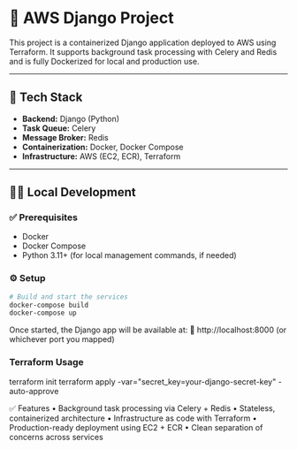 # 🐳 AWS Django Project

This project is a containerized Django application deployed to AWS using Terraform. It supports background task processing with Celery and Redis and is fully Dockerized for local and production use.

---

## 🚀 Tech Stack

- **Backend:** Django (Python)
- **Task Queue:** Celery
- **Message Broker:** Redis
- **Containerization:** Docker, Docker Compose
- **Infrastructure:** AWS (EC2, ECR), Terraform

---

## 🧑‍💻 Local Development

### ✅ Prerequisites

- Docker
- Docker Compose
- Python 3.11+ (for local management commands, if needed)

### ⚙️ Setup

```bash
# Build and start the services
docker-compose build
docker-compose up
```

Once started, the Django app will be available at:
📍 http://localhost:8000 (or whichever port you mapped)

### Terraform Usage
terraform init
terraform apply -var="secret_key=your-django-secret-key" -auto-approve


✅ Features
	•	Background task processing via Celery + Redis
	•	Stateless, containerized architecture
	•	Infrastructure as code with Terraform
	•	Production-ready deployment using EC2 + ECR
	•	Clean separation of concerns across services
